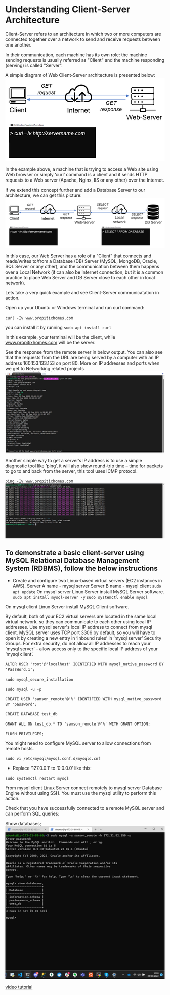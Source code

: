# Understanding Client-Server Architecture
Client-Server refers to an architecture in which two or more computers are connected together over a network to send and receive requests between one another.

In their communication, each machine has its own role: the machine sending requests is usually referred as "Client" and the machine responding (serving) is called "Server".

A simple diagram of Web Client-Server architecture is presented below:
![client-server](./images/Client-server.png)


In the example above, a machine that is trying to access a Web site using Web browser or simply ‘curl’ command is a client and it sends HTTP requests to a Web server (Apache, Nginx, IIS or any other) over the Internet.

If we extend this concept further and add a Database Server to our architecture, we can get this picture:
![client-server with db](./images/Client-server2.png)


In this case, our Web Server has a role of a "Client" that connects and reads/writes to/from a Database (DB) Server (MySQL, MongoDB, Oracle, SQL Server or any other), and the communication between them happens over a Local Network (it can also be Internet connection, but it is a common practice to place Web Server and DB Server close to each other in local network).

Lets take a very quick example and see Client-Server communicatation in action.

Open up your Ubuntu or Windows terminal and run curl command:

`curl -Iv www.propitixhomes.com`

you can install it by running `sudo apt install curl`

In this example, your terminal will be the client, while www.propitixhomes.com will be the server.

See the response from the remote server in below output. You can also see that the requests from the URL are being served by a computer with an IP address 160.153.133.153 on port 80. More on IP addresses and ports when we get to Networking related projects
![curling server](./images/curl.jpg)

Another simple way to get a server’s IP address is to use a simple diagnostic tool like ‘ping’, it will also show round-trip time – time for packets to go to and back from the server, this tool uses ICMP protocol.

`ping -Iv www.propitixhomes.com`
![pinging server](./images/ping.jpg)


## To demonstrate a basic client-server using MySQL Relational Database Management System (RDBMS), follow the below instructions

- Create and configure two Linux-based virtual servers (EC2 instances in AWS).
Server A name - mysql server
Server B name - mysql client
`sudo apt update`
On mysql server Linux Server install MySQL Server software.
`sudo apt install mysql-server -y`
`sudo systemctl enable mysql`

On mysql client Linux Server install MySQL Client software.

By default, both of your EC2 virtual servers are located in the same local virtual network, so they can communicate to each other using local IP addresses. Use mysql server's local IP address to connect from mysql client. MySQL server uses TCP port 3306 by default, so you will have to open it by creating a new entry in ‘Inbound rules’ in ‘mysql server’ Security Groups. For extra security, do not allow all IP addresses to reach your ‘mysql server’ – allow access only to the specific local IP address of your ‘mysql client’.

`ALTER USER 'root'@'localhost' IDENTIFIED WITH mysql_native_password BY 'PassWord.1';`

`sudo mysql_secure_installation`

`sudo mysql -u -p`

`CREATE USER 'samson_remote'@'%' IDENTIFIED WITH mysql_native_password BY 'password';`

`CREATE DATABASE test_db`

`GRANT ALL ON test_db.* TO 'samson_remote'@'%' WITH GRANT OPTION;`

`FLUSH PRIVILEGES;`

You might need to configure MySQL server to allow connections from remote hosts.

`sudo vi /etc/mysql/mysql.conf.d/mysqld.cnf`

- Replace ‘127.0.0.1’ to ‘0.0.0.0’ like this:

`sudo systemctl restart mysql`

From mysql client Linux Server connect remotely to mysql server Database Engine without using SSH. You must use the mysql utility to perform this action.

Check that you have successfully connected to a remote MySQL server and can perform SQL queries:

Show databases;
![sql connection remote](./images/show%20databases.jpg)

[video tutorial](https://www.youtube.com/watch?v=jSPslwhYEG0)
